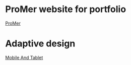 # ProMer website for portfolio
[ProMer](paur94.github.io/ProMerWed/promer.html)
# Adaptive design
[Mobile And Tablet](https://www.google.com)
